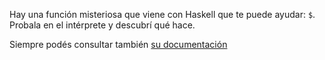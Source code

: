 Hay una función misteriosa que viene con Haskell que te puede ayudar: `$`. Probala en el intérprete y descubrí qué hace. 

Siempre podés consultar también [su documentación](https://hackage.haskell.org/package/base-4.8.2.0/docs/Prelude.html#v:-36-)
